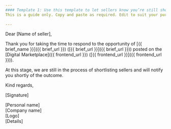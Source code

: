 ```yaml
---
#### Template 1: Use this template to let sellers know you’re still shortlisting.  
This is a guide only. Copy and paste as required. Edit to suit your purposes.  
  
---
```

  
Dear [Name of seller],  
  
Thank you for taking the time to respond to the opportunity of [{{ brief_name }}]({{ brief_url }}) ([{{ brief_url }}]({{ brief_url }})) posted on the [Digital Marketplace]({{ frontend_url }}) ([{{ frontend_url }}]({{ frontend_url }})).  
  
At this stage, we are still in the process of shortlisting sellers and will notify you shortly of the outcome.  
  
Kind regards,  
  
[Signature]  
  
[Personal name]  
[Company name]  
[Logo]  
[Details]  
